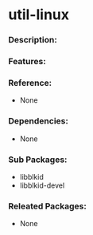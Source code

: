 # util-linux

### Description:

### Features:

### Reference:
* None

### Dependencies:
* None

### Sub Packages:
* libblkid
* libblkid-devel


### Releated Packages:
* None
